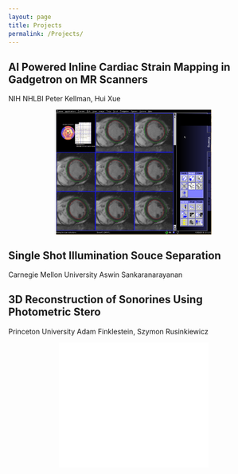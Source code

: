 ```yaml
---
layout: page
title: Projects
permalink: /Projects/
---
```


<style>
img {
  display: block;
  margin-left: auto;
  margin-right: auto;
}
</style>

<style>
embed{
  display: block;
  margin-left: auto;
  margin-right: auto;
}
</style>

## AI Powered Inline Cardiac Strain Mapping in Gadgetron on MR Scanners
NIH NHLBI
Peter Kellman, Hui Xue

<img src="/assets/results_final.png" alt="Cardiac Strain Map"
        title="Cardiac Strain Map" height="250" class="center" />

## Single Shot Illumination Souce Separation
Carnegie Mellon University
Aswin Sankaranarayanan

## 3D Reconstruction of Sonorines Using Photometric Stero
Princeton University
Adam Finklestein, Szymon Rusinkiewicz


<embed src="/assets/sonorine.pdf" alt="Sonorine"
        title="Sonorine" height="250" class="center" />
